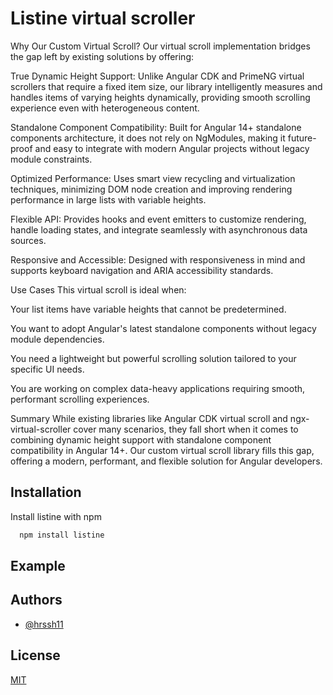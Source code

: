 
# Listine virtual scroller 

Why Our Custom Virtual Scroll?
Our virtual scroll implementation bridges the gap left by existing solutions by offering:

True Dynamic Height Support: Unlike Angular CDK and PrimeNG virtual scrollers that require a fixed item size, our library intelligently measures and handles items of varying heights dynamically, providing smooth scrolling experience even with heterogeneous content.

Standalone Component Compatibility: Built for Angular 14+ standalone components architecture, it does not rely on NgModules, making it future-proof and easy to integrate with modern Angular projects without legacy module constraints.

Optimized Performance: Uses smart view recycling and virtualization techniques, minimizing DOM node creation and improving rendering performance in large lists with variable heights.

Flexible API: Provides hooks and event emitters to customize rendering, handle loading states, and integrate seamlessly with asynchronous data sources.

Responsive and Accessible: Designed with responsiveness in mind and supports keyboard navigation and ARIA accessibility standards.

Use Cases
This virtual scroll is ideal when:

Your list items have variable heights that cannot be predetermined.

You want to adopt Angular's latest standalone components without legacy module dependencies.

You need a lightweight but powerful scrolling solution tailored to your specific UI needs.

You are working on complex data-heavy applications requiring smooth, performant scrolling experiences.

Summary
While existing libraries like Angular CDK virtual scroll and ngx-virtual-scroller cover many scenarios, they fall short when it comes to combining dynamic height support with standalone component compatibility in Angular 14+. Our custom virtual scroll library fills this gap, offering a modern, performant, and flexible solution for Angular developers.
## Installation

Install listine with npm

```bash
  npm install listine
```

## Example


    
## Authors

- [@hrssh11](https://www.github.com/hrssh11)


## License

[MIT](LICENSE)

